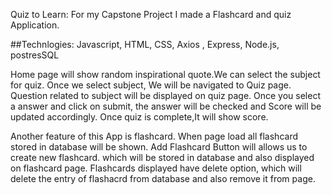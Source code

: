 Quiz to Learn:
For my Capstone Project I made a Flashcard and quiz Application.

##Technlogies: Javascript, HTML, CSS, Axios , Express, Node.js, postresSQL

Home page will show random inspirational quote.We can select the subject for quiz. Once we select subject, We will be navigated to Quiz page.
Question related to subject will be displayed on quiz page.
Once you select a answer and click on submit, the answer will be checked and Score will be updated accordingly. Once quiz is complete,It will show score.

Another feature of this App is flashcard. When page load all flashcard stored in database will be shown. Add Flashcard Button will allows us to create new flashcard. which will be stored in database and also displayed on flashcard page.
Flashcards displayed have delete option, which will delete the entry of flashacrd from database and also remove it from page.
